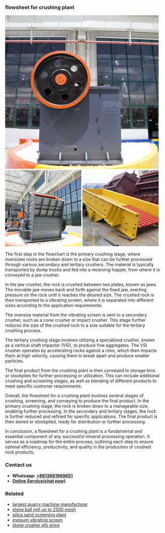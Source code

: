 <h3>flowsheet for crushing plant</h3><img src='1704791551.jpg' alt=''><p>The first step in the flowchart is the primary crushing stage, where oversized rocks are broken down to a size that can be further processed through various secondary and tertiary crushers. The material is typically transported by dump trucks and fed into a receiving hopper, from where it is conveyed to a jaw crusher. </p><p>In the jaw crusher, the rock is crushed between two plates, known as jaws. The movable jaw moves back and forth against the fixed jaw, exerting pressure on the rock until it reaches the desired size. The crushed rock is then transported to a vibrating screen, where it is separated into different sizes according to the application requirements. </p><p>The oversize material from the vibrating screen is sent to a secondary crusher, such as a cone crusher or impact crusher. This stage further reduces the size of the crushed rock to a size suitable for the tertiary crushing process. </p><p>The tertiary crushing stage involves utilizing a specialized crusher, known as a vertical shaft impactor (VSI), to produce fine aggregates. The VSI crusher operates by accelerating rocks against a rotor, which then impacts them at high velocity, causing them to break apart and produce smaller particles. </p><p>The final product from the crushing plant is then conveyed to storage bins or stockpiles for further processing or utilization. This can include additional crushing and screening stages, as well as blending of different products to meet specific customer requirements. </p><p>Overall, the flowsheet for a crushing plant involves several stages of crushing, screening, and conveying to produce the final product. In the primary crushing stage, the rock is broken down to a manageable size, enabling further processing. In the secondary and tertiary stages, the rock is further reduced and refined for specific applications. The final product is then stored or stockpiled, ready for distribution or further processing. </p><p>In conclusion, a flowsheet for a crushing plant is a fundamental and essential component of any successful mineral processing operation. It serves as a roadmap for the entire process, outlining each step to ensure optimal efficiency, productivity, and quality in the production of crushed rock products.</p><h3>Contact us</h3><ul><li><strong>Whatsapp:&nbsp;<a href="https://wa.me/8613661969651">+8613661969651</a></strong></li><li><a href="https://swt.shibang-china.com/?git&amp;zhl&amp;flowsheet for crushing plant"><strong>Online Service(chat now)</strong></a></li></ul><h3>Related</h3><ul><li><a href='largest quarry machine manufacturer.md'>largest quarry machine manufacturer</a></li><li><a href='stone ball mill up to 2500 mesh.md'>stone ball mill up to 2500 mesh</a></li><li><a href='silica sand screening plant.md'>silica sand screening plant</a></li><li><a href='gypsum vibrating screen.md'>gypsum vibrating screen</a></li><li><a href='stone crusher pfs price.md'>stone crusher pfs price</a></li></ul>